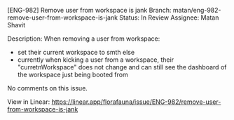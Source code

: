 [ENG-982] Remove user from workspace is jank
Branch: matan/eng-982-remove-user-from-workspace-is-jank
Status: In Review
Assignee: Matan Shavit

Description:
When removing a user from workspace:

- set their current workspace to smth else
- currently when kicking a user from a workspace, their "curretnWorkspace" does not change and can still see the dashboard of the workspace just being booted from

No comments on this issue.

View in Linear: https://linear.app/florafauna/issue/ENG-982/remove-user-from-workspace-is-jank
